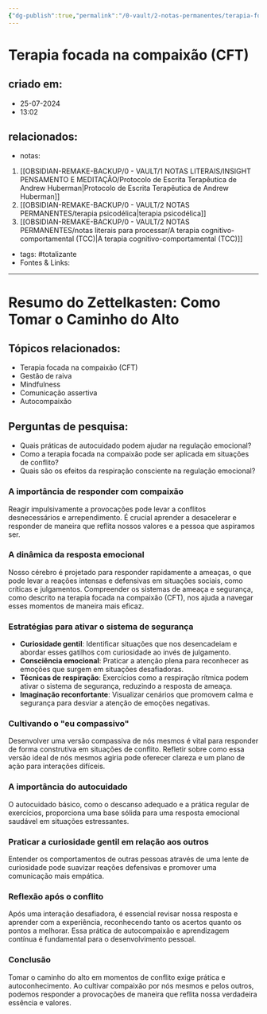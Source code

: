 ```yaml
---
{"dg-publish":true,"permalink":"/0-vault/2-notas-permanentes/terapia-focada-na-compaixao-cft/","tags":["totalizante"],"dgHomeLink":true,"dgShowLocalGraph":true,"dgShowFileTree":true,"noteIcon":""}
---
```


# Terapia focada na compaixão (CFT)

## criado em: 
- 25-07-2024
- 13:02
## relacionados:
- notas:
1. [[OBSIDIAN-REMAKE-BACKUP/0 - VAULT/1 NOTAS LITERAIS/INSIGHT PENSAMENTO E MEDITAÇÃO/Protocolo de Escrita Terapêutica de Andrew Huberman\|Protocolo de Escrita Terapêutica de Andrew Huberman]]
2. [[OBSIDIAN-REMAKE-BACKUP/0 - VAULT/2 NOTAS PERMANENTES/terapia psicodélica\|terapia psicodélica]]
3. [[OBSIDIAN-REMAKE-BACKUP/0 - VAULT/2 NOTAS PERMANENTES/notas literais para processar/A terapia cognitivo-comportamental (TCC)\|A terapia cognitivo-comportamental (TCC)]]
- tags: #totalizante 
- Fontes & Links: 
---
# Resumo do Zettelkasten: Como Tomar o Caminho do Alto

## Tópicos relacionados:
- Terapia focada na compaixão (CFT)
- Gestão de raiva
- Mindfulness
- Comunicação assertiva
- Autocompaixão

## Perguntas de pesquisa:
- Quais práticas de autocuidado podem ajudar na regulação emocional?
- Como a terapia focada na compaixão pode ser aplicada em situações de conflito?
- Quais são os efeitos da respiração consciente na regulação emocional?

### A importância de responder com compaixão
Reagir impulsivamente a provocações pode levar a conflitos desnecessários e arrependimento. É crucial aprender a desacelerar e responder de maneira que reflita nossos valores e a pessoa que aspiramos ser.

### A dinâmica da resposta emocional
Nosso cérebro é projetado para responder rapidamente a ameaças, o que pode levar a reações intensas e defensivas em situações sociais, como críticas e julgamentos. Compreender os sistemas de ameaça e segurança, como descrito na terapia focada na compaixão (CFT), nos ajuda a navegar esses momentos de maneira mais eficaz.

### Estratégias para ativar o sistema de segurança
- **Curiosidade gentil**: Identificar situações que nos desencadeiam e abordar esses gatilhos com curiosidade ao invés de julgamento.
- **Consciência emocional**: Praticar a atenção plena para reconhecer as emoções que surgem em situações desafiadoras.
- **Técnicas de respiração**: Exercícios como a respiração rítmica podem ativar o sistema de segurança, reduzindo a resposta de ameaça.
- **Imaginação reconfortante**: Visualizar cenários que promovem calma e segurança para desviar a atenção de emoções negativas.

### Cultivando o "eu compassivo"
Desenvolver uma versão compassiva de nós mesmos é vital para responder de forma construtiva em situações de conflito. Refletir sobre como essa versão ideal de nós mesmos agiria pode oferecer clareza e um plano de ação para interações difíceis.

### A importância do autocuidado
O autocuidado básico, como o descanso adequado e a prática regular de exercícios, proporciona uma base sólida para uma resposta emocional saudável em situações estressantes.

### Praticar a curiosidade gentil em relação aos outros
Entender os comportamentos de outras pessoas através de uma lente de curiosidade pode suavizar reações defensivas e promover uma comunicação mais empática.

### Reflexão após o conflito
Após uma interação desafiadora, é essencial revisar nossa resposta e aprender com a experiência, reconhecendo tanto os acertos quanto os pontos a melhorar. Essa prática de autocompaixão e aprendizagem contínua é fundamental para o desenvolvimento pessoal.

### Conclusão
Tomar o caminho do alto em momentos de conflito exige prática e autoconhecimento. Ao cultivar compaixão por nós mesmos e pelos outros, podemos responder a provocações de maneira que reflita nossa verdadeira essência e valores.
